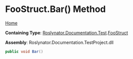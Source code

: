 <a name="_top"></a>

# FooStruct\.Bar\(\) Method

[Home](../../../../../README.md#_top)

**Containing Type**: [Roslynator.Documentation.Test](../../README.md#_top)\.[FooStruct](../README.md#_top)

**Assembly**: Roslynator\.Documentation\.TestProject\.dll

```csharp
public void Bar()
```

